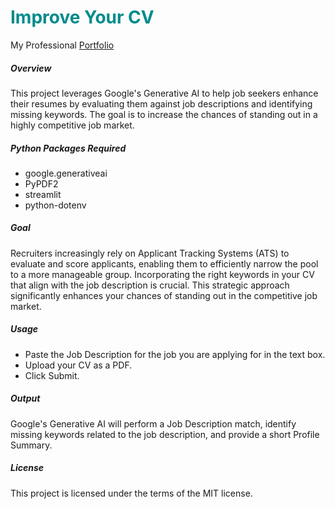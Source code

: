 <h1 span style="color:DarkCyan;">Improve Your CV</h1>

My Professional <a href="https://www.svanbuggenumanalytics.com">Portfolio</a>

<h5>Overview</h5>
This project leverages Google's Generative AI to help job seekers enhance their resumes by evaluating them against job descriptions and identifying missing keywords. The goal is to increase the chances of standing out in a highly competitive job market.

<h5>Python Packages Required</h5>
<ul>
 <li>google.generativeai
 <li>PyPDF2
 <li>streamlit
 <li>python-dotenv
</ul>

<h5>Goal</h5>
Recruiters increasingly rely on Applicant Tracking Systems (ATS) to evaluate and score applicants, enabling them to efficiently narrow the pool to a more manageable group. Incorporating the right keywords in your CV that align with the job description is crucial. This strategic approach significantly enhances your chances of standing out in the competitive job market.

<h5>Usage</h5>
<ul>
 <li>Paste the Job Description for the job you are applying for in the text box.
 <li>Upload your CV as a PDF.
 <li>Click Submit.
</ul>

<h5>Output</h5>
Google's Generative AI will perform a Job Description match, identify missing keywords related to the job description, and provide a short Profile Summary.

<h5>License</h5>
This project is licensed under the terms of the MIT license.
